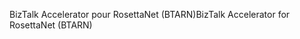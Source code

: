 <span data-ttu-id="cacd0-101">BizTalk Accelerator pour RosettaNet (BTARN)</span><span class="sxs-lookup"><span data-stu-id="cacd0-101">BizTalk Accelerator for RosettaNet (BTARN)</span></span>